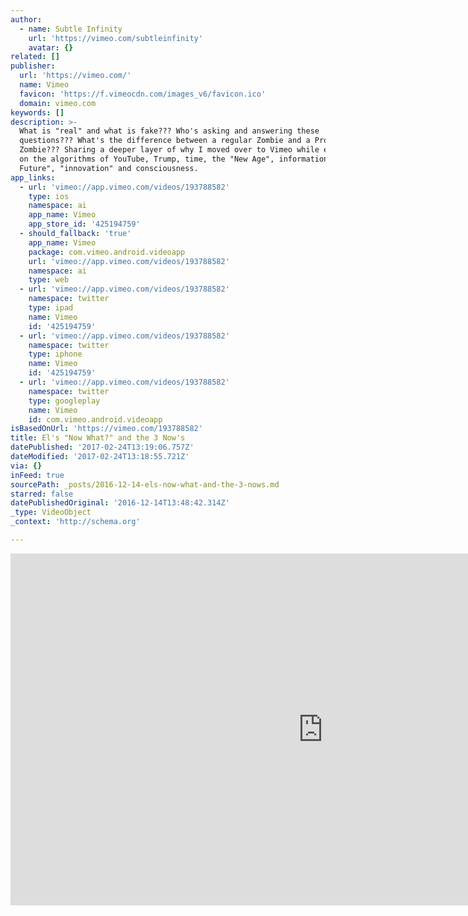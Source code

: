 ```yaml
---
author:
  - name: Subtle Infinity
    url: 'https://vimeo.com/subtleinfinity'
    avatar: {}
related: []
publisher:
  url: 'https://vimeo.com/'
  name: Vimeo
  favicon: 'https://f.vimeocdn.com/images_v6/favicon.ico'
  domain: vimeo.com
keywords: []
description: >-
  What is "real" and what is fake??? Who's asking and answering these
  questions??? What's the difference between a regular Zombie and a Proud
  Zombie??? Sharing a deeper layer of why I moved over to Vimeo while expanding
  on the algorithms of YouTube, Trump, time, the "New Age", information, "The
  Future", "innovation" and consciousness.
app_links:
  - url: 'vimeo://app.vimeo.com/videos/193788582'
    type: ios
    namespace: ai
    app_name: Vimeo
    app_store_id: '425194759'
  - should_fallback: 'true'
    app_name: Vimeo
    package: com.vimeo.android.videoapp
    url: 'vimeo://app.vimeo.com/videos/193788582'
    namespace: ai
    type: web
  - url: 'vimeo://app.vimeo.com/videos/193788582'
    namespace: twitter
    type: ipad
    name: Vimeo
    id: '425194759'
  - url: 'vimeo://app.vimeo.com/videos/193788582'
    namespace: twitter
    type: iphone
    name: Vimeo
    id: '425194759'
  - url: 'vimeo://app.vimeo.com/videos/193788582'
    namespace: twitter
    type: googleplay
    name: Vimeo
    id: com.vimeo.android.videoapp
isBasedOnUrl: 'https://vimeo.com/193788582'
title: El's "Now What?" and the 3 Now's
datePublished: '2017-02-24T13:19:06.757Z'
dateModified: '2017-02-24T13:18:55.721Z'
via: {}
inFeed: true
sourcePath: _posts/2016-12-14-els-now-what-and-the-3-nows.md
starred: false
datePublishedOriginal: '2016-12-14T13:48:42.314Z'
_type: VideoObject
_context: 'http://schema.org'

---
```

<iframe src="https://cdn.embedly.com/widgets/media.html?src=https%3A%2F%2Fplayer.vimeo.com%2Fvideo%2F193788582&amp;url=https%3A%2F%2Fvimeo.com%2F193788582&amp;image=https%3A%2F%2Fi.vimeocdn.com%2Fvideo%2F605589722_1280.jpg&amp;key=b7d04c9b404c499eba89ee7072e1c4f7&amp;type=text%2Fhtml&amp;schema=vimeo" width="1000" height="563" scrolling="no" frameborder="0" allowfullscreen="" style=""></iframe>